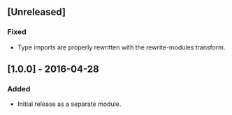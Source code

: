 ## [Unreleased]

### Fixed
- Type imports are properly rewritten with the rewrite-modules transform.


## [1.0.0] - 2016-04-28

### Added
- Initial release as a separate module.
